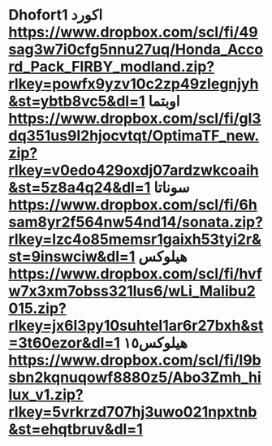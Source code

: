 # Dhofort1                                اكورد                                  https://www.dropbox.com/scl/fi/49sag3w7i0cfg5nnu27uq/Honda_Accord_Pack_FIRBY_modland.zip?rlkey=powfx9yzv10c2zp49zlegnjyh&st=ybtb8vc5&dl=1                                             اوبتما                     https://www.dropbox.com/scl/fi/gl3dq351us9l2hjocvtqt/OptimaTF_new.zip?rlkey=v0edo429oxdj07ardzwkcoaih&st=5z8a4q24&dl=1                                            سوناتا                       https://www.dropbox.com/scl/fi/6hsam8yr2f564nw54nd14/sonata.zip?rlkey=lzc4o85memsr1gaixh53tyi2r&st=9inswciw&dl=1                                     هيلوكس                              https://www.dropbox.com/scl/fi/hvfw7x3xm7obss321lus6/wLi_Malibu2015.zip?rlkey=jx6l3py10suhtel1ar6r27bxh&st=3t60ezor&dl=1                                                                   هيلوكس١٥                              https://www.dropbox.com/scl/fi/l9bsbn2kqnuqowf8880z5/Abo3Zmh_hilux_v1.zip?rlkey=5vrkrzd707hj3uwo021npxtnb&st=ehqtbruv&dl=1
